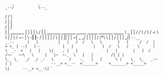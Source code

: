        _           _
    _--/           \--_
   /  /             \  \
  /  |               |  \
 /   |               |   \
 |   |    _______    |   |
 |   |    \     /    |   | _______       _______     _____          _____           _______    _____
 \    \_   |   |   _/    / \     /       \     /    <     \         \    |        | \     /    ~-_  |
  \     -__|   |__-     /   |   |         |   |     /      \         |   |       ||  |   |        ~\|
   \_                 _/    |   |         |   |    /  /^\   \        |   |      / |  |   |   _/|    `
     --__         __--      |   |         |   |   /  /   \   \       |   |     /  /  |    > <_ |
         --|   |--          |   |         |   |  /   \   /    \      |    \  _-  <   |   |    \|    ,
           |   |             |   |       |   |  /  /~~   ~~\   \     |   |~  ~-_  \   |   |        /|
            | |               \_  \_   _/  _/ _-   \       /    -_   |   |      \ |    \_  \_   _-~ |
             |                  --__> <__--  <______>     <_______> <_____>      \|      --__> <__-\|
                                                                                  `                 `
